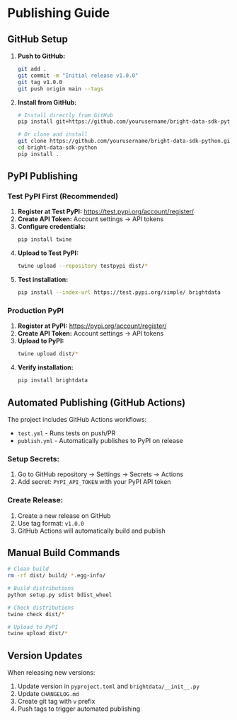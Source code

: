 # Publishing Guide

## GitHub Setup

1. **Push to GitHub:**
   ```bash
   git add .
   git commit -m "Initial release v1.0.0"
   git tag v1.0.0
   git push origin main --tags
   ```

2. **Install from GitHub:**
   ```bash
   # Install directly from GitHub
   pip install git+https://github.com/yourusername/bright-data-sdk-python.git
   
   # Or clone and install
   git clone https://github.com/yourusername/bright-data-sdk-python.git
   cd bright-data-sdk-python
   pip install .
   ```

## PyPI Publishing

### Test PyPI First (Recommended)

1. **Register at Test PyPI:** https://test.pypi.org/account/register/
2. **Create API Token:** Account settings → API tokens
3. **Configure credentials:**
   ```bash
   pip install twine
   ```
4. **Upload to Test PyPI:**
   ```bash
   twine upload --repository testpypi dist/*
   ```
5. **Test installation:**
   ```bash
   pip install --index-url https://test.pypi.org/simple/ brightdata
   ```

### Production PyPI

1. **Register at PyPI:** https://pypi.org/account/register/
2. **Create API Token:** Account settings → API tokens
3. **Upload to PyPI:**
   ```bash
   twine upload dist/*
   ```
4. **Verify installation:**
   ```bash
   pip install brightdata
   ```

## Automated Publishing (GitHub Actions)

The project includes GitHub Actions workflows:
- `test.yml` - Runs tests on push/PR
- `publish.yml` - Automatically publishes to PyPI on release

### Setup Secrets:
1. Go to GitHub repository → Settings → Secrets → Actions
2. Add secret: `PYPI_API_TOKEN` with your PyPI API token

### Create Release:
1. Create a new release on GitHub
2. Use tag format: `v1.0.0`
3. GitHub Actions will automatically build and publish

## Manual Build Commands

```bash
# Clean build
rm -rf dist/ build/ *.egg-info/

# Build distributions
python setup.py sdist bdist_wheel

# Check distributions
twine check dist/*

# Upload to PyPI
twine upload dist/*
```

## Version Updates

When releasing new versions:
1. Update version in `pyproject.toml` and `brightdata/__init__.py`
2. Update `CHANGELOG.md`
3. Create git tag with `v` prefix
4. Push tags to trigger automated publishing